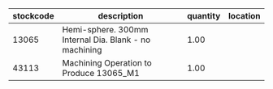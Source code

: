 |stockcode|description|quantity|location|
|---------|-----------|--------|--------|
|13065|Hemi-sphere. 300mm Internal Dia. Blank - no machining|1.00||
|43113|Machining Operation to Produce 13065_M1|1.00||
